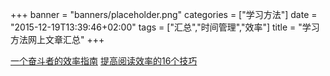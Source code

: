 +++
banner = "banners/placeholder.png"
categories = ["学习方法"]
date = "2015-12-19T13:39:46+02:00"
tags = ["汇总","时间管理","效率"]
title = "学习方法网上文章汇总"
+++

    
[一个奋斗者的效率指南](http://36kr.com/p/5037482.html?ref=hot_posts)
[提高阅读效率的16个技巧](https://mp.weixin.qq.com/s?__biz=MzA3MDk4NzMzNg==&mid=212589438&idx=2&sn=53f2986e4a51bc1e78a8f6e9b74ccf53&scene=0&key=41ecb04b0511100342e99445a71aaef52363d714afb42996557818509c492ad35391ae30982b20b86e84119affe5d29e&ascene=0&uin=MTM0ODQyNTk1&devicetype=iMac+MacBookAir7%2C1+OSX+OSX+10.10.5+build(14F1021)&version=11020201&pass_ticket=OUgFBuA2yqcV7ExJVNrQtm5NukTejEXnNHTun2M8jg8%3D)




